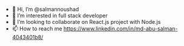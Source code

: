 - 👋 Hi, I’m @salmannoushad
- 👀 I’m interested in full stack developer
- 💞️ I’m looking to collaborate on React.js project with Node.js
- 📫 How to reach me https://www.linkedin.com/in/md-abu-salman-4043401b8/

<!---
salmannoushad/salmannoushad is a ✨ special ✨ repository because its `README.md` (this file) appears on your GitHub profile.
You can click the Preview link to take a look at your changes.
--->
